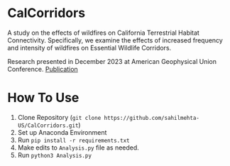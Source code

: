 # CalCorridors

A study on the effects of wildfires on California Terrestrial Habitat Connectivity.
Specifically, we examine the effects of increased frequency and intensity of wildfires on Essential Wildlife Corridors. 

Research presented in December 2023 at American Geophysical Union Conference. [Publication](https://agu.confex.com/agu/fm23/meetingapp.cgi/Paper/1432570)

# How To Use
1. Clone Repository (`git clone https://github.com/sahilmehta-US/CalCorridors.git`)
2. Set up Anaconda Environment
3. Run `pip install -r requirements.txt`
4. Make edits to `Analysis.py` file as needed.
5. Run `python3 Analysis.py`
